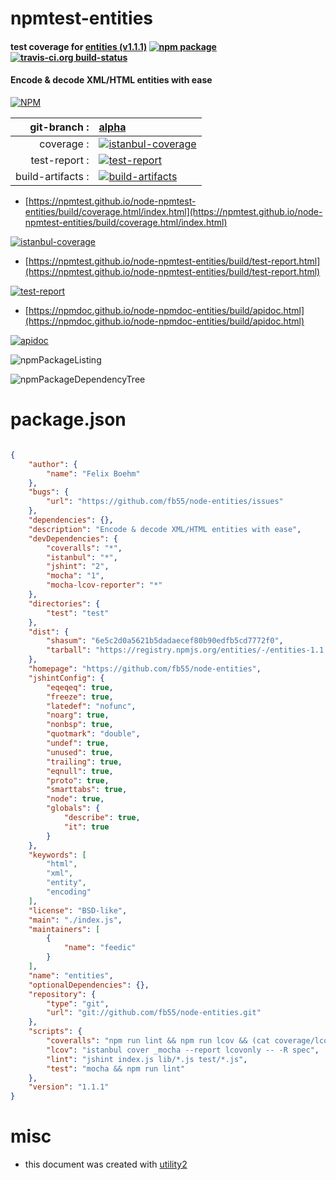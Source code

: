 # npmtest-entities

#### test coverage for  [entities (v1.1.1)](https://github.com/fb55/node-entities)  [![npm package](https://img.shields.io/npm/v/npmtest-entities.svg?style=flat-square)](https://www.npmjs.org/package/npmtest-entities) [![travis-ci.org build-status](https://api.travis-ci.org/npmtest/node-npmtest-entities.svg)](https://travis-ci.org/npmtest/node-npmtest-entities)

#### Encode & decode XML/HTML entities with ease

[![NPM](https://nodei.co/npm/entities.png?downloads=true&downloadRank=true&stars=true)](https://www.npmjs.com/package/entities)

| git-branch : | [alpha](https://github.com/npmtest/node-npmtest-entities/tree/alpha)|
|--:|:--|
| coverage : | [![istanbul-coverage](https://npmtest.github.io/node-npmtest-entities/build/coverage.badge.svg)](https://npmtest.github.io/node-npmtest-entities/build/coverage.html/index.html)|
| test-report : | [![test-report](https://npmtest.github.io/node-npmtest-entities/build/test-report.badge.svg)](https://npmtest.github.io/node-npmtest-entities/build/test-report.html)|
| build-artifacts : | [![build-artifacts](https://npmtest.github.io/node-npmtest-entities/glyphicons_144_folder_open.png)](https://github.com/npmtest/node-npmtest-entities/tree/gh-pages/build)|

- [https://npmtest.github.io/node-npmtest-entities/build/coverage.html/index.html](https://npmtest.github.io/node-npmtest-entities/build/coverage.html/index.html)

[![istanbul-coverage](https://npmtest.github.io/node-npmtest-entities/build/screenCapture.buildCi.browser.%252Ftmp%252Fbuild%252Fcoverage.lib.html.png)](https://npmtest.github.io/node-npmtest-entities/build/coverage.html/index.html)

- [https://npmtest.github.io/node-npmtest-entities/build/test-report.html](https://npmtest.github.io/node-npmtest-entities/build/test-report.html)

[![test-report](https://npmtest.github.io/node-npmtest-entities/build/screenCapture.buildCi.browser.%252Ftmp%252Fbuild%252Ftest-report.html.png)](https://npmtest.github.io/node-npmtest-entities/build/test-report.html)

- [https://npmdoc.github.io/node-npmdoc-entities/build/apidoc.html](https://npmdoc.github.io/node-npmdoc-entities/build/apidoc.html)

[![apidoc](https://npmdoc.github.io/node-npmdoc-entities/build/screenCapture.buildCi.browser.%252Ftmp%252Fbuild%252Fapidoc.html.png)](https://npmdoc.github.io/node-npmdoc-entities/build/apidoc.html)

![npmPackageListing](https://npmtest.github.io/node-npmtest-entities/build/screenCapture.npmPackageListing.svg)

![npmPackageDependencyTree](https://npmtest.github.io/node-npmtest-entities/build/screenCapture.npmPackageDependencyTree.svg)



# package.json

```json

{
    "author": {
        "name": "Felix Boehm"
    },
    "bugs": {
        "url": "https://github.com/fb55/node-entities/issues"
    },
    "dependencies": {},
    "description": "Encode & decode XML/HTML entities with ease",
    "devDependencies": {
        "coveralls": "*",
        "istanbul": "*",
        "jshint": "2",
        "mocha": "1",
        "mocha-lcov-reporter": "*"
    },
    "directories": {
        "test": "test"
    },
    "dist": {
        "shasum": "6e5c2d0a5621b5dadaecef80b90edfb5cd7772f0",
        "tarball": "https://registry.npmjs.org/entities/-/entities-1.1.1.tgz"
    },
    "homepage": "https://github.com/fb55/node-entities",
    "jshintConfig": {
        "eqeqeq": true,
        "freeze": true,
        "latedef": "nofunc",
        "noarg": true,
        "nonbsp": true,
        "quotmark": "double",
        "undef": true,
        "unused": true,
        "trailing": true,
        "eqnull": true,
        "proto": true,
        "smarttabs": true,
        "node": true,
        "globals": {
            "describe": true,
            "it": true
        }
    },
    "keywords": [
        "html",
        "xml",
        "entity",
        "encoding"
    ],
    "license": "BSD-like",
    "main": "./index.js",
    "maintainers": [
        {
            "name": "feedic"
        }
    ],
    "name": "entities",
    "optionalDependencies": {},
    "repository": {
        "type": "git",
        "url": "git://github.com/fb55/node-entities.git"
    },
    "scripts": {
        "coveralls": "npm run lint && npm run lcov && (cat coverage/lcov.info | coveralls || exit 0)",
        "lcov": "istanbul cover _mocha --report lcovonly -- -R spec",
        "lint": "jshint index.js lib/*.js test/*.js",
        "test": "mocha && npm run lint"
    },
    "version": "1.1.1"
}
```



# misc
- this document was created with [utility2](https://github.com/kaizhu256/node-utility2)
